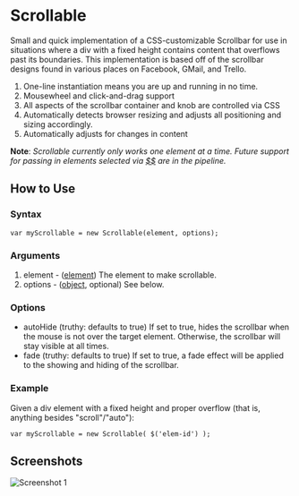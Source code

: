 Scrollable
==========

Small and quick implementation of a CSS-customizable Scrollbar for use in situations where a div with a fixed height contains content that overflows past its boundaries.
This implementation is based off of the scrollbar designs found in various places on Facebook, GMail, and Trello.

1. One-line instantiation means you are up and running in no time.
2. Mousewheel and click-and-drag support
3. All aspects of the scrollbar container and knob are controlled via CSS
4. Automatically detects browser resizing and adjusts all positioning and sizing accordingly.
5. Automatically adjusts for changes in content

**Note**: *Scrollable currently only works one element at a time. Future support for passing in elements selected via [$$](http://mootools.net/docs/core/Element/Element#Window:dollars) are in the pipeline.*

How to Use
----------

### Syntax

	var myScrollable = new Scrollable(element, options);

### Arguments

1. element - ([element](http://mootools.net/docs/core/Element/Element#Window:dollar)) The element to make scrollable.
2. options - ([object](http://mootools.net/docs/core/Types/Object), optional) See below.

### Options
* autoHide (truthy: defaults to true) If set to true, hides the scrollbar when the mouse is not over the target element. Otherwise, the scrollbar will stay visible at all times.
* fade (truthy: defaults to true) If set to true, a fade effect will be applied to the showing and hiding of the scrollbar.

### Example

Given a div element with a fixed height and proper overflow (that is, anything besides "scroll"/"auto"):

	var myScrollable = new Scrollable( $('elem-id') );

Screenshots
-----------

![Screenshot 1](http://i.imgur.com/ZKXbK.png)
